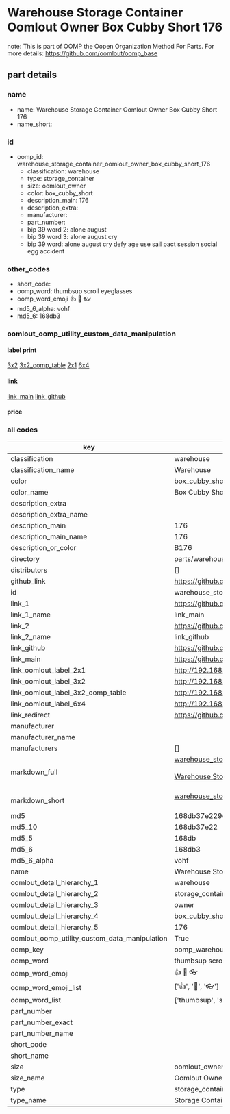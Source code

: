 # Warehouse Storage Container Oomlout Owner Box Cubby Short 176  

note: This is part of OOMP the Oopen Organization Method For Parts. For more details: https://github.com/oomlout/oomp_base

##  part details
  







### name
* name: Warehouse Storage Container Oomlout Owner Box Cubby Short 176
* name_short: 
### id
* oomp_id: warehouse_storage_container_oomlout_owner_box_cubby_short_176
  * classification: warehouse
  * type: storage_container
  * size: oomlout_owner
  * color: box_cubby_short
  * description_main: 176
  * description_extra: 
  * manufacturer: 
  * part_number: 
  * bip 39 word 2: alone august
  * bip 39 word 3: alone august cry
  * bip 39 word: alone august cry defy age use sail pact session social egg accident

### other_codes
* short_code: 
* oomp_word: thumbsup scroll eyeglasses
* oomp_word_emoji :thumbsup: :scroll: :eyeglasses:
* md5_6_alpha: vohf
* md5_6: 168db3






### oomlout_oomp_utility_custom_data_manipulation
#### label print
[3x2](http://192.168.1.245:1112/?label=oomp%20vohf)
[3x2_oomp_table](http://192.168.1.108:1112/?label=oomp%20vohf)
[2x1](http://192.168.1.242:1112/?label=oomp%20vohf)
[6x4](http://192.168.1.55:1112/?label=oomp%20vohf)    

#### link

[link_main](https://github.com/oomlout/oomlout_oomp_version_1_messy/tree/main/parts/warehouse_storage_container_oomlout_owner_box_cubby_short_176) [link_github](https://github.com/oomlout/oomlout_oomp_version_1_messy/tree/main/parts/warehouse_storage_container_oomlout_owner_box_cubby_short_176)                             

#### price







### all codes 
| key | value |  
| --- | --- |  
| classification | warehouse |  
| classification_name | Warehouse |  
| color | box_cubby_short |  
| color_name | Box Cubby Short |  
| description_extra |  |  
| description_extra_name |  |  
| description_main | 176 |  
| description_main_name | 176 |  
| description_or_color | B176 |  
| directory | parts/warehouse_storage_container_oomlout_owner_box_cubby_short_176 |  
| distributors | [] |  
| github_link | https://github.com/oomlout/oomlout_oomp_part_src/tree/main/parts/warehouse_storage_container_oomlout_owner_box_cubby_short_176 |  
| id | warehouse_storage_container_oomlout_owner_box_cubby_short_176 |  
| link_1 | https://github.com/oomlout/oomlout_oomp_version_1_messy/tree/main/parts/warehouse_storage_container_oomlout_owner_box_cubby_short_176 |  
| link_1_name | link_main |  
| link_2 | https://github.com/oomlout/oomlout_oomp_version_1_messy/tree/main/parts/warehouse_storage_container_oomlout_owner_box_cubby_short_176 |  
| link_2_name | link_github |  
| link_github | https://github.com/oomlout/oomlout_oomp_version_1_messy/tree/main/parts/warehouse_storage_container_oomlout_owner_box_cubby_short_176 |  
| link_main | https://github.com/oomlout/oomlout_oomp_version_1_messy/tree/main/parts/warehouse_storage_container_oomlout_owner_box_cubby_short_176 |  
| link_oomlout_label_2x1 | http://192.168.1.242:1112/?label=oomp%20vohf |  
| link_oomlout_label_3x2 | http://192.168.1.245:1112/?label=oomp%20vohf |  
| link_oomlout_label_3x2_oomp_table | http://192.168.1.108:1112/?label=oomp%20vohf |  
| link_oomlout_label_6x4 | http://192.168.1.55:1112/?label=oomp%20vohf |  
| link_redirect | https://github.com/oomlout/oomlout_oomp_version_1_messy/tree/main/parts/warehouse_storage_container_oomlout_owner_box_cubby_short_176 |  
| manufacturer |  |  
| manufacturer_name |  |  
| manufacturers | [] |  
| markdown_full | [warehouse_storage_container_oomlout_owner_box_cubby_short_176](none)<br>[](none)<br>[Warehouse Storage Container Oomlout Owner Box Cubby Short 176](none)<br><br> |  
| markdown_short | [warehouse_storage_container_oomlout_owner_box_cubby_short_176](none)<br><br> |  
| md5 | 168db37e229eb7c7be82639a6a43c837 |  
| md5_10 | 168db37e22 |  
| md5_5 | 168db |  
| md5_6 | 168db3 |  
| md5_6_alpha | vohf |  
| name | Warehouse Storage Container Oomlout Owner Box Cubby Short 176 |  
| oomlout_detail_hierarchy_1 | warehouse |  
| oomlout_detail_hierarchy_2 | storage_container |  
| oomlout_detail_hierarchy_3 | owner |  
| oomlout_detail_hierarchy_4 | box_cubby_short |  
| oomlout_detail_hierarchy_5 | 176 |  
| oomlout_oomp_utility_custom_data_manipulation | True |  
| oomp_key | oomp_warehouse_storage_container_oomlout_owner_box_cubby_short_176 |  
| oomp_word | thumbsup scroll eyeglasses |  
| oomp_word_emoji | :thumbsup: :scroll: :eyeglasses: |  
| oomp_word_emoji_list | [':thumbsup:', ':scroll:', ':eyeglasses:'] |  
| oomp_word_list | ['thumbsup', 'scroll', 'eyeglasses'] |  
| part_number |  |  
| part_number_exact |  |  
| part_number_name |  |  
| short_code |  |  
| short_name |  |  
| size | oomlout_owner |  
| size_name | Oomlout Owner |  
| type | storage_container |  
| type_name | Storage Container |  
